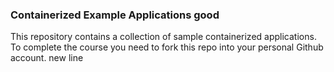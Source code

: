 ### Containerized Example Applications good

This repository contains a collection of sample containerized applications.  To complete the course you need to fork this repo into your personal Github account.
new line
